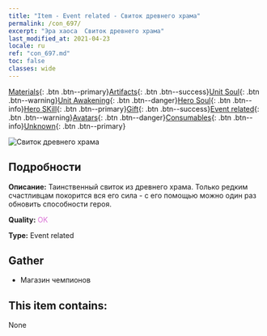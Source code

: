 ```yaml
---
title: "Item - Event related - Свиток древнего храма"
permalink: /con_697/
excerpt: "Эра хаоса  Свиток древнего храма"
last_modified_at: 2021-04-23
locale: ru
ref: "con_697.md"
toc: false
classes: wide
---
```

 [Materials](/ItemsRU/){: .btn .btn--primary}[Artifacts](/ItemsRU/Artifacts/){: .btn .btn--success}[Unit Soul](/ItemsRU/UnitSoul/){: .btn .btn--warning}[Unit Awakening](/ItemsRU/UnitAwakening/){: .btn .btn--danger}[Hero Soul](/ItemsRU/HeroSoul/){: .btn .btn--info}[Hero SKill](/ItemsRU/HeroSkill/){: .btn .btn--primary}[Gift](/ItemsRU/Gift/){: .btn .btn--success}[Event related](/ItemsRU/Events/){: .btn .btn--warning}[Avatars](/ItemsRU/Avatars/){: .btn .btn--danger}[Consumables](/ItemsRU/Consumables/){: .btn .btn--info}[Unknown](/ItemsRU/Unknown/){: .btn .btn--primary}

 ![Свиток древнего храма](/images/t/i_373.png)

## Подробности
 **Описание:** Таинственный свиток из древнего храма. Только редким счастливцам покорится вся его сила - с его помощью можно один раз обновить способности героя.

 **Quality:** <span style="color: #DA70D6">OK</span>

 **Type:** Event related

## Gather

*    Магазин чемпионов 

## This item contains:

  None

